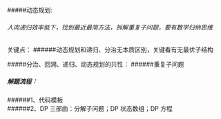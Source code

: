 #####动态规划:  
###### 人肉递归效率低下，找到最近最简方法，拆解重复子问题，要有数学归纳思维  

关键点：
######动态规划和递归、分治无本质区别，关键看有无最优子结构

#####分治、回溯、递归、动态规划的共性：
######重复子问题

##### 解题流程：  
######1、代码模板  
######2、DP 三部曲：分解子问题；DP 状态数组；DP 方程  